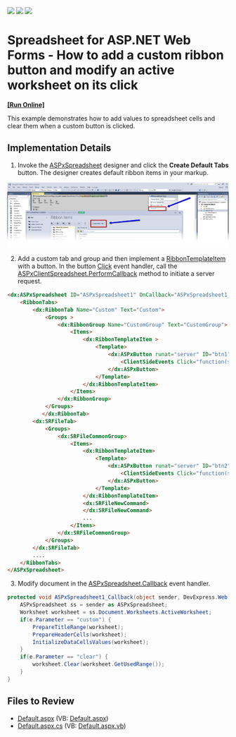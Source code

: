 <!-- default badges list -->
![](https://img.shields.io/endpoint?url=https://codecentral.devexpress.com/api/v1/VersionRange/134059977/19.2.3%2B)
[![](https://img.shields.io/badge/Open_in_DevExpress_Support_Center-FF7200?style=flat-square&logo=DevExpress&logoColor=white)](https://supportcenter.devexpress.com/ticket/details/T622138)
[![](https://img.shields.io/badge/📖_How_to_use_DevExpress_Examples-e9f6fc?style=flat-square)](https://docs.devexpress.com/GeneralInformation/403183)
<!-- default badges end -->
# Spreadsheet for ASP.NET Web Forms - How to add a custom ribbon button and modify an active worksheet on its click
<!-- run online -->
**[[Run Online]](https://codecentral.devexpress.com/134059977/)**
<!-- run online end -->

This example demonstrates how to add values to spreadsheet cells and clear them when a custom button is clicked. 

## Implementation Details

1. Invoke the [ASPxSpreadsheet](https://docs.devexpress.com/AspNet/DevExpress.Web.ASPxSpreadsheet.ASPxSpreadsheet) designer and click the **Create Default Tabs** button. The designer creates default ribbon items in your markup.
  
![](spreadsheet-designer.png)

2. Add a custom tab and group and then implement a [RibbonTemplateItem](https://docs.devexpress.com/AspNet/DevExpress.Web.RibbonTemplateItem) with a button. In the button [Click](https://docs.devexpress.com/AspNet/js-ASPxClientButton.Click) event handler, call the [ASPxClientSpreadsheet.PerformCallback](https://docs.devexpress.com/AspNet/js-ASPxClientSpreadsheet.PerformCallback(parameter)) method to initiate a server request.

```aspx
<dx:ASPxSpreadsheet ID="ASPxSpreadsheet1" OnCallback="ASPxSpreadsheet1_Callback" ClientInstanceName="spreadSheet" runat="server" WorkDirectory="~/WorkDirectory">
    <RibbonTabs>
        <dx:RibbonTab Name="Custom" Text="Custom">
            <Groups >
                <dx:RibbonGroup Name="CustomGroup" Text="CustomGroup">                            
                    <Items>                                
                        <dx:RibbonTemplateItem >                                                                                               
                            <Template>                                       
                                <dx:ASPxButton runat="server" ID="btn1"  RenderMode="Link" Text="Send a callback" AutoPostBack="false">
                                    <ClientSideEvents Click="function(s,e){ spreadSheet.PerformCallback('custom'); }" />                                         
                                </dx:ASPxButton>                                            
                            </Template>
                        </dx:RibbonTemplateItem> 
                    </Items>                           
                </dx:RibbonGroup>
            </Groups>
           </dx:RibbonTab>
	    <dx:SRFileTab> 
			<Groups>		
				<dx:SRFileCommonGroup>		
					<Items>		
						<dx:RibbonTemplateItem>		
							<Template>		
								<dx:ASPxButton runat="server" ID="btn2"  RenderMode="Link" Text="Clear cells" AutoPostBack="false">		
									<ClientSideEvents Click="function(s,e){ spreadSheet.PerformCallback('clear'); }" />		
								</dx:ASPxButton>		
							</Template>		
						</dx:RibbonTemplateItem>		
						<dx:SRFileNewCommand>		
						</dx:SRFileNewCommand>		
						...
					</Items>
				</dx:SRFileCommonGroup>
			</Groups>
	    </dx:SRFileTab>		
		....
	</RibbonTabs>
</ASPxSpreadsheet>
```


3. Modify document in the [ASPxSpreadsheet.Callback](https://docs.devexpress.com/AspNet/DevExpress.Web.ASPxSpreadsheet.ASPxSpreadsheet.Callback) event handler.


```cs
protected void ASPxSpreadsheet1_Callback(object sender, DevExpress.Web.CallbackEventArgsBase e) {
    ASPxSpreadsheet ss = sender as ASPxSpreadsheet;
    Worksheet worksheet = ss.Document.Worksheets.ActiveWorksheet;
    if(e.Parameter == "custom") {
        PrepareTitleRange(worksheet);
        PrepareHeaderCells(worksheet);
        InitializeDataCellsValues(worksheet);
    }
    if(e.Parameter == "clear") {
        worksheet.Clear(worksheet.GetUsedRange());
    }
}
```

## Files to Review

* [Default.aspx](./CS/Default.aspx) (VB: [Default.aspx](./VB/Default.aspx))
* [Default.aspx.cs](./CS/Default.aspx.cs) (VB: [Default.aspx.vb](./VB/Default.aspx.vb))


